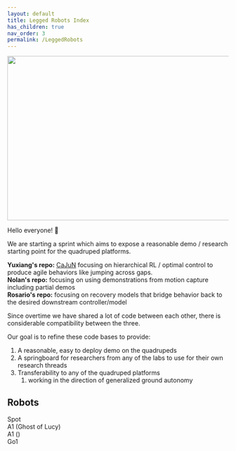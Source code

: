 ```yaml
---
layout: default
title: Legged Robots Index
has_children: true
nav_order: 3
permalink: /LeggedRobots
---
```

<img src="https://cdn-blog.adafruit.com/uploads/2019/09/spot2.gif" height=375 width=900>

Hello everyone! 👋

We are starting a sprint which aims to expose a reasonable demo / research starting point for the quadruped platforms.

**Yuxiang's repo:** [CaJuN](https://yxyang.github.io/cajun/) focusing on hierarchical RL / optimal control to produce agile behaviors like jumping across gaps. \
**Nolan's repo:** focusing on using demonstrations from motion capture including partial demos \
**Rosario's repo:** focusing on recovery models that bridge behavior back to the desired downstream controller/model

Since overtime we have shared a lot of code between each other, there is considerable compatibility between the three.

Our goal is to refine these code bases to provide:
1. A reasonable, easy to deploy demo on the quadrupeds
2. A springboard for researchers from any of the labs to use for their own research threads
3. Transferability to any of the quadruped platforms
	1. working in the direction of generalized ground autonomy

## Robots
Spot \
A1 (Ghost of Lucy) \
A1 () \
Go1 
